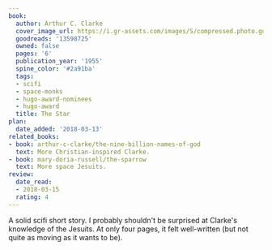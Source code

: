 ```yaml
---
book:
  author: Arthur C. Clarke
  cover_image_url: https://i.gr-assets.com/images/S/compressed.photo.goodreads.com/books/1451214185l/13598725.jpg
  goodreads: '13598725'
  owned: false
  pages: '6'
  publication_year: '1955'
  spine_color: '#2a91ba'
  tags:
  - scifi
  - space-monks
  - hugo-award-nominees
  - hugo-award
  title: The Star
plan:
  date_added: '2018-03-13'
related_books:
- book: arthur-c-clarke/the-nine-billion-names-of-god
  text: More Christian-inspired Clarke.
- book: mary-doria-russell/the-sparrow
  text: More space Jesuits.
review:
  date_read:
  - 2018-03-15
  rating: 4
---
```


A solid scifi short story. I probably shouldn't be surprised at Clarke's knowledge of the Jesuits. At only four pages,
it felt well-written (but not quite as moving as it wants to be).
